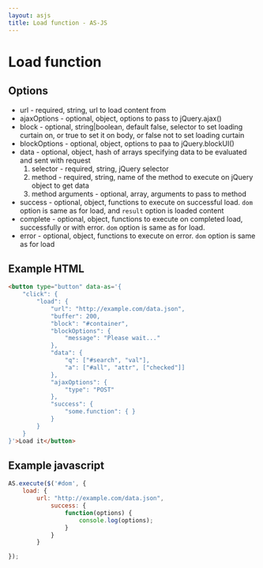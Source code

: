 ```yaml
---
layout: asjs
title: Load function - AS-JS
---
```


Load function
=============

Options
-------

 * url - required, string, url to load content from
 * ajaxOptions - optional, object, options to pass to jQuery.ajax()
 * block - optional, string|boolean, default false, selector to set loading curtain on, or true to set it on body, or false not to set loading curtain
 * blockOptions - optional, object, options to paa to jQuery.blockUI()
 * data - optional, object, hash of arrays specifying data to be evaluated and sent with request
   1. selector - required, string, jQuery selector
   2. method - required, string, name of the method to execute on jQuery object to get data
   3. method arguments - optional, array, arguments to pass to method
 * success - optional, object, functions to execute on successful load. ```dom``` option is same as for load, and ```result``` option is loaded content
 * complete - optional, object, functions to execute on completed load, successfully or with error. ```dom``` option is same as for load.
 * error - optional, object, functions to execute on error. ```dom``` option is same as for load


Example HTML
------------

``` html
<button type="button" data-as='{
    "click": {
        "load": {
            "url": "http://example.com/data.json",
            "buffer": 200,
            "block": "#container",
            "blockOptions": {
                "message": "Please wait..."
            },
            "data": {
                "q": ["#search", "val"],
                "a": ["#all", "attr", ["checked"]]
            },
            "ajaxOptions": {
                "type": "POST"
            },
            "success": {
                "some.function": { }
            }
        }
    }
}'>Load it</button>
```

Example javascript
------------------

``` js
AS.execute($('#dom', {
    load: {
        url: "http://example.com/data.json",
            success: {
                function(options) {
                    console.log(options);
                }
            }
        }

});
```
